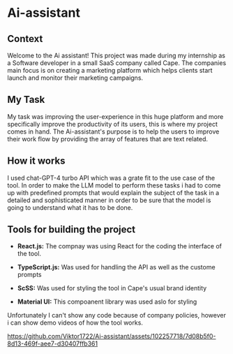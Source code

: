 # Ai-assistant 

## Context 
Welcome to the Ai assistant! This project was made during my internship as a Software developer in a small SaaS company called Cape. The companies main focus is on creating a marketing platform which helps clients start launch and monitor their marketing campaigns.

## My Task 

My task was improving the user-experience in this huge platform and more specifically improve the productivity of its users, this is where my project comes in hand. The Ai-assistant's purpose is to help the users to improve their work flow by providing the array of features that are text related. 

## How it works
I used chat-GPT-4 turbo API which was a grate fit to the use case of the tool. In order to make the LLM model to perform these tasks i had to come up with predefined prompts that would explain the subject of the task in a detailed and sophisticated manner in order to be sure that the model is going to understand what it has to be done. 

## Tools for building the project

* **React.js:** The compnay was using React for the coding the interface of the tool.

* **TypeScript.js:** Was used for handling the API as well as the custome prompts

* **ScSS:** Was used for styling the tool in Cape's usual brand identity

* **Material UI:**  This compoanent library was used aslo for styling

Unfortunately I can't show any code because of company policies, however i can show demo videos of how the tool works.


https://github.com/Viktor1722/Ai-assistant/assets/102257718/7d08b5f0-8d13-469f-aee7-d30407ffb361

